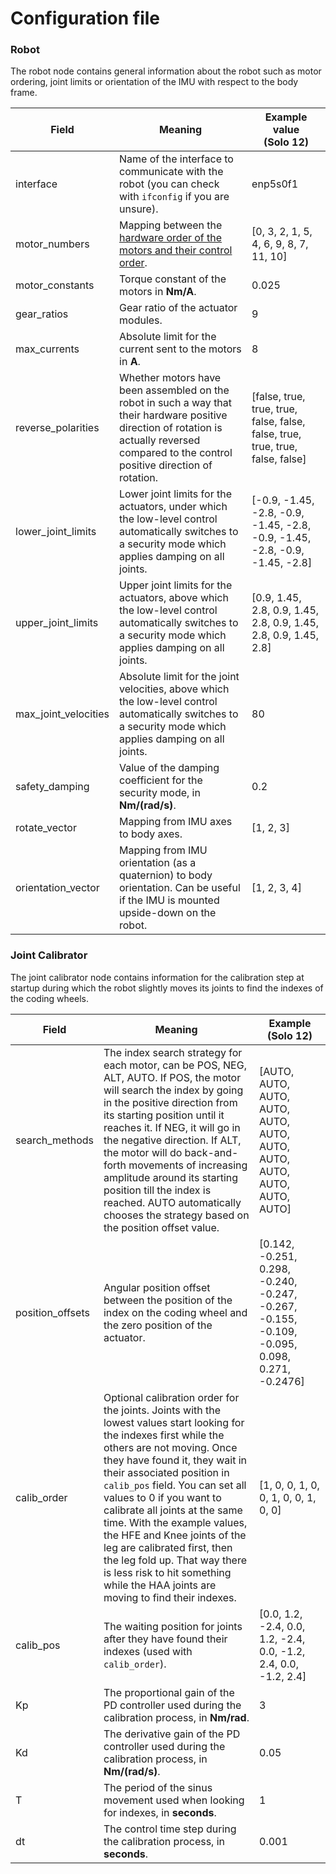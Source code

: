 # Configuration file

### Robot

The robot node contains general information about the robot such as motor ordering, joint limits or orientation of the IMU with respect to the body frame.

|Field|Meaning|Example value<br>(Solo 12)|
|---|---|---|
|interface|Name of the interface to communicate with the robot (you can check with `ifconfig` if you are unsure).|enp5s0f1|
|motor_numbers|Mapping between the [hardware order of the motors and their control order](https://github.com/open-dynamic-robot-initiative/open_robot_actuator_hardware/blob/master/mechanics/quadruped_robot_12dof_v1/README.md#micro-driver-stack-motor-assignment).|[0, 3, 2, 1, 5, 4, 6, 9, 8, 7, 11, 10]|
|motor_constants|Torque constant of the motors in **Nm/A**.|0.025|
|gear_ratios|Gear ratio of the actuator modules.|9|
|max_currents|Absolute limit for the current sent to the motors in **A**.|8|
|reverse_polarities|Whether motors have been assembled on the robot in such a way that their hardware positive direction of rotation is actually reversed compared to the control positive direction of rotation.|[false, true, true, true, false, false, false, true, true, true, false, false]|
|lower_joint_limits|Lower joint limits for the actuators, under which the low-level control automatically switches to a security mode which applies damping on all joints.|[-0.9, -1.45, -2.8, -0.9, -1.45, -2.8, -0.9, -1.45, -2.8, -0.9, -1.45, -2.8]|
|upper_joint_limits|Upper joint limits for the actuators, above which the low-level control automatically switches to a security mode which applies damping on all joints.|[0.9, 1.45, 2.8, 0.9, 1.45, 2.8, 0.9, 1.45, 2.8, 0.9, 1.45, 2.8]|
|max_joint_velocities|Absolute limit for the joint velocities, above which the low-level control automatically switches to a security mode which applies damping on all joints.|80|
|safety_damping|Value of the damping coefficient for the security mode, in **Nm/(rad/s)**.|0.2|
|rotate_vector|Mapping from IMU axes to body axes.|[1, 2, 3]|
|orientation_vector|Mapping from IMU orientation (as a quaternion) to body orientation. Can be useful if the IMU is mounted upside-down on the robot.|[1, 2, 3, 4]|

### Joint Calibrator

The joint calibrator node contains information for the calibration step at startup during which the robot slightly moves its joints to find the indexes of the coding wheels.

|Field|Meaning|Example (Solo 12)
|---|---|---|
|search_methods|The index search strategy for each motor, can be POS, NEG, ALT, AUTO. If POS, the motor will search the index by going in the positive direction from its starting position until it reaches it. If NEG, it will go in the negative direction. If ALT, the motor will do back-and-forth movements of increasing amplitude around its starting position till the index is reached. AUTO automatically chooses the strategy based on the position offset value.|[AUTO, AUTO, AUTO, AUTO, AUTO, AUTO, AUTO, AUTO, AUTO, AUTO, AUTO, AUTO]|
|position_offsets|Angular position offset between the position of the index on the coding wheel and the zero position of the actuator.|[0.142, -0.251, 0.298, -0.240, -0.247, -0.267, -0.155, -0.109, -0.095, 0.098, 0.271, -0.2476]|
|calib_order|Optional calibration order for the joints. Joints with the lowest values start looking for the indexes first while the others are not moving. Once they have found it, they wait in their associated position in `calib_pos` field. You can set all values to 0 if you want to calibrate all joints at the same time. With the example values, the HFE and Knee joints of the leg are calibrated first, then the leg fold up. That way there is less risk to hit something while the HAA joints are moving to find their indexes.|[1, 0, 0, 1, 0, 0, 1, 0, 0, 1, 0, 0]|
|calib_pos|The waiting position for joints after they have found their indexes (used with `calib_order`).|[0.0, 1.2, -2.4, 0.0, 1.2, -2.4, 0.0, -1.2, 2.4, 0.0, -1.2,  2.4]|
|Kp|The proportional gain of the PD controller used during the calibration process, in **Nm/rad**.|3|
|Kd|The derivative gain of the PD controller used during the calibration process, in **Nm/(rad/s)**.|0.05|
|T|The period of the sinus movement used when looking for indexes, in **seconds**.|1|
|dt|The control time step during the calibration process, in **seconds**.|0.001|
